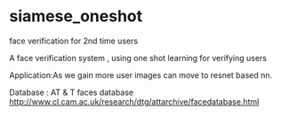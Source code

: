 # siamese_oneshot
face verification for 2nd time users

A face verification system , using one shot learning for verifying users

Application:As we gain more user images can move to resnet based nn.

Database : AT & T faces database http://www.cl.cam.ac.uk/research/dtg/attarchive/facedatabase.html
